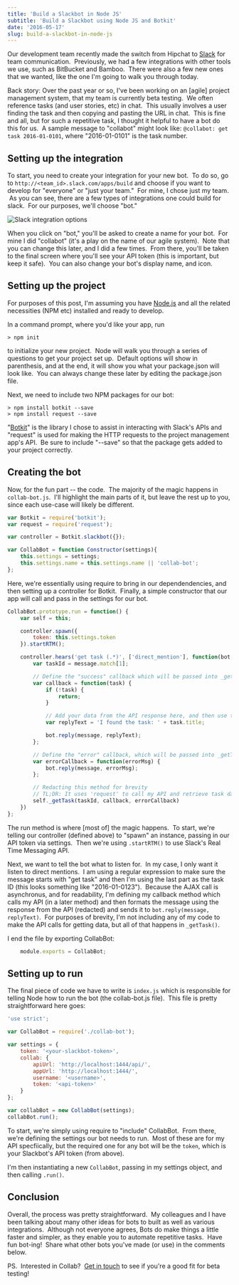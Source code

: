 ```yaml
---
title: 'Build a Slackbot in Node JS'
subtitle: 'Build a Slackbot using Node JS and Botkit'
date: '2016-05-17'
slug: build-a-slackbot-in-node-js
---
```


Our development team recently made the switch from Hipchat to [Slack](http://slack.com) for team communication.  Previously, we had a few integrations with other tools we use, such as BitBucket and Bamboo.  There were also a few new ones that we wanted, like the one I'm going to walk you through today.

Back story: Over the past year or so, I've been working on an [agile] project management system, that my team is currently beta testing.  We often reference tasks (and user stories, etc) in chat.  This usually involves a user finding the task and then copying and pasting the URL in chat.  This is fine and all, but for such a repetitive task, I thought it helpful to have a bot do this for us.  A sample message to "collabot" might look like: `@collabot: get task 2016-01-0101`, where "2016-01-0101" is the task number.

## Setting up the integration

To start, you need to create your integration for your new bot.  To do so, go to `http://<team_id>.slack.com/apps/build` and choose if you want to develop for "everyone" or "just your team."  For mine, I chose just my team.  As you can see, there are a few types of integrations one could build for slack.  For our purposes, we'll choose "bot."

![Slack integration options](https://m2uploads.blob.core.windows.net/prod/slack-integration-options.png)

When you click on "bot," you'll be asked to create a name for your bot.  For mine I did "collabot" (it's a play on the name of our agile system).  Note that you can change this later, and I did a few times.  From there, you'll be taken to the final screen where you'll see your API token (this is important, but keep it safe).  You can also change your bot's display name, and icon.

## Setting up the project

For purposes of this post, I'm assuming you have [Node.js](https://nodejs.org/en/) and all the related necessities (NPM etc) installed and ready to develop.

In a command prompt, where you'd like your app, run

```
> npm init
```

to initialize your new project.  Node will walk you through a series of questions to get your project set up.  Default options will show in parenthesis, and at the end, it will show you what your package.json will look like.  You can always change these later by editing the package.json file.

Next, we need to include two NPM packages for our bot:

```
> npm install botkit --save
> npm install request --save
```

"[Botkit](https://www.npmjs.com/package/botkit)" is the library I chose to assist in interacting with Slack's APIs and "request" is used for making the HTTP requests to the project management app's API.  Be sure to include "--save" so that the package gets added to your project correctly.

## Creating the bot

Now, for the fun part -- the code.  The majority of the magic happens in `collab-bot.js`.  I'll highlight the main parts of it, but leave the rest up to you, since each use-case will likely be different.

``` js
var Botkit = require('botkit');
var request = require('request');

var controller = Botkit.slackbot({});

var CollabBot = function Constructor(settings){
    this.settings = settings;
    this.settings.name = this.settings.name || 'collab-bot';
};
```

Here, we're essentially using require to bring in our dependendencies, and then setting up a controller for Botkit.  Finally, a simple constructor that our app will call and pass in the settings for our bot.

``` js
CollabBot.prototype.run = function() {
    var self = this;

    controller.spawn({
        token: this.settings.token
    }).startRTM();

    controller.hears('get task (.*)', ['direct_mention'], function(bot, message) {
        var taskId = message.match[1];

        // Define the "success" callback which will be passed into _getTask()
        var callback = function(task) {
            if (!task) {
                return;
            }

            // Add your data from the API response here, and then use this as your reply
            var replyText = 'I found the task: ' + task.title;

            bot.reply(message, replyText);
        };

        // Define the "error" callback, which will be passed into _getTask()
        var errorCallback = function(errorMsg) {
            bot.reply(message, errorMsg);
        };

        // Redacting this method for brevity
        // TL;DR: It uses 'request' to call my API and retrieve task data
        self._getTask(taskId, callback, errorCallback)
    })
};
```

The run method is where [most of] the magic happens.  To start, we're telling our controller (defined above) to "spawn" an instance, passing in our API token via settings.  Then we're using `.startRTM()` to use Slack's Real Time Messaging API.

Next, we want to tell the bot what to listen for.  In my case, I only want it listen to direct mentions.  I am using a regular expression to make sure the message starts with "get task" and then I'm using the last part as the task ID (this looks something like "2016-01-0123").  Because the AJAX call is asynchronus, and for readability, I'm defining my callback method which calls my API (in a later method) and then formats the message using the response from the API (redacted) and sends it to `bot.reply(message, replyText)`.  For purposes of brevity, I'm not including any of my code to make the API calls for getting data, but all of that happens in `_getTask()`.

I end the file by exporting CollabBot:

``` js
    module.exports = CollabBot;
```

## Setting up to run

The final piece of code we have to write is `index.js` which is responsible for telling Node how to run the bot (the collab-bot.js file).  This file is pretty straightforward here goes:

``` js
'use strict';

var CollabBot = require('./collab-bot');

var settings = {
    token: '<your-slackbot-token>',
    collab: {
        apiUrl: 'http://localhost:1444/api/',
        appUrl: 'http://localhost:1444/',
        username: '<username>',
        token: '<api-token>'
    }
};

var collabBot = new CollabBot(settings);
collabBot.run();
```

To start, we're simply using require to "include" CollabBot.  From there, we're defining the settings our bot needs to run.  Most of these are for my API specfiically, but the required one for any bot will be the `token`, which is your Slackbot's API token (from above).

I'm then instantiating a new `CollabBot`, passing in my settings object, and then calling `.run()`.

## Conclusion

Overall, the process was pretty straightforward.  My colleagues and I have been talking about many other ideas for bots to built as well as various integrations.  Although not everyone agrees, Bots do make things a little faster and simpler, as they enable you to automate repetitive tasks.  Have fun bot-ing!  Share what other bots you've made (or use) in the comments below.

PS.  Interested in Collab?  [Get in touch](/contact) to see if you're a good fit for beta testing!
